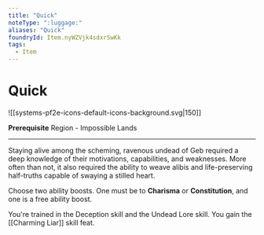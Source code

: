 ```yaml
---
title: "Quick"
noteType: ":luggage:"
aliases: "Quick"
foundryId: Item.nyWZVjk4sdxrSwKk
tags:
  - Item
---
```


# Quick
![[systems-pf2e-icons-default-icons-background.svg|150]]

**Prerequisite** Region - Impossible Lands

* * *

Staying alive among the scheming, ravenous undead of Geb required a deep knowledge of their motivations, capabilities, and weaknesses. More often than not, it also required the ability to weave alibis and life-preserving half-truths capable of swaying a stilled heart.

Choose two ability boosts. One must be to **Charisma** or **Constitution**, and one is a free ability boost.

You're trained in the Deception skill and the Undead Lore skill. You gain the [[Charming Liar]] skill feat.
